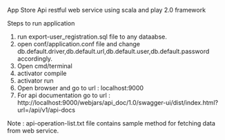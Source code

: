 App Store Api restful web service using scala and play 2.0 framework

Steps to run application

1. run export-user_registration.sql file to any dataabse.
2. open conf/application.conf file and change db.default.driver,db.default.url,db.default.user,db.default.password accordingly.
2. Open cmd/terminal
3. activator compile
2. activator run
3. Open browser and go to url : localhost:9000
4. For api documentation go to url : http://localhost:9000/webjars/api_doc/1.0/swagger-ui/dist/index.html?url=/api/v1/api-docs

Note : api-operation-list.txt file contains sample method for fetching data from web service. 
